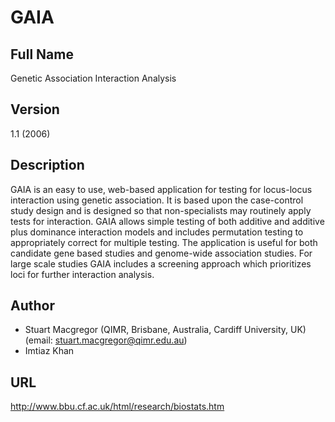 # GAIA

## Full Name
Genetic Association Interaction Analysis

## Version
1.1 (2006)

## Description
GAIA is an easy to use, web-based application for testing for locus-locus interaction using genetic association. It is based upon the case-control study design and is designed so that non-specialists may routinely apply tests for interaction. GAIA allows simple testing of both additive and additive plus dominance interaction models and includes permutation testing to appropriately correct for multiple testing. The application is useful for both candidate gene based studies and genome-wide association studies. For large scale studies GAIA includes a screening approach which prioritizes loci for further interaction analysis.

## Author
* Stuart Macgregor (QIMR, Brisbane, Australia, Cardiff University, UK) (email: stuart.macgregor@qimr.edu.au)
* Imtiaz Khan

## URL
http://www.bbu.cf.ac.uk/html/research/biostats.htm

## Language
perl, R

## OS
web-based

## Reference
Macgregor and Khan (2006), "GAIA: An easy-to-use web-based application for interaction analysis of case-control data", BMC Medical Genetics, 7:34